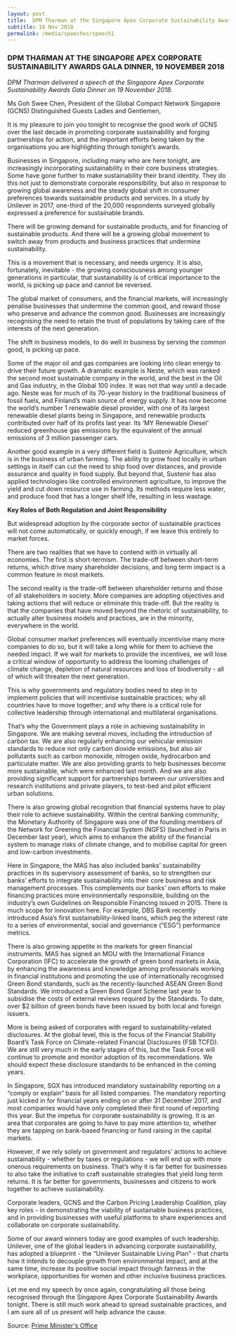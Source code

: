 ```yaml
---
layout: post
title:  DPM Tharman at the Singapore Apex Corporate Sustainability Awards Gala Dinner, 19 November 2018 
subtitle: 18 Nov 2018
permalink: /media/speeches/speech1
---
```


### DPM THARMAN AT THE SINGAPORE APEX CORPORATE SUSTAINABILITY AWARDS GALA DINNER, 19 NOVEMBER 2018

*DPM Tharman delivered a speech at the Singapore Apex Corporate Sustainability Awards Gala Dinner on 19 November 2018.*

Ms Goh Swee Chen, President of the Global Compact Network Singapore (GCNS)
Distinguished Guests
Ladies and Gentlemen, 

It is my pleasure to join you tonight to recognise the good work of GCNS over the last decade in promoting corporate sustainability and forging partnerships for action, and the important efforts being taken by the organisations you are highlighting through tonight’s awards.  

Businesses in Singapore, including many who are here tonight, are increasingly incorporating sustainability in their core business strategies. Some have gone further to make sustainability their brand identity. They do this not just to demonstrate corporate responsibility, but also in response to growing global awareness and the steady global shift in consumer preferences towards sustainable products and services. In a study by Unilever in 2017, one-third of the 20,000 respondents surveyed globally expressed a preference for sustainable brands. 

There will be growing demand for sustainable products, and for financing of sustainable products. And there will be a growing global movement to switch away from products and business practices that undermine sustainability. 

This is a movement that is necessary, and needs urgency. It is also, fortunately, inevitable - the growing consciousness among younger generations in particular, that sustainability is of critical importance to the world, is picking up pace and cannot be reversed.

The global market of consumers, and the financial markets, will increasingly penalise businesses that undermine the common good, and reward those who preserve and advance the common good. Businesses are increasingly recognising the need to retain the trust of populations by taking care of the interests of the next generation.

The shift in business models, to do well in business by serving the common good, is picking up pace.  

Some of the major oil and gas companies are looking into clean energy to drive their future growth. A dramatic example is Neste, which was ranked the second most sustainable company in the world, and the best in the Oil and Gas industry, in the Global 100 index. It was not that way until a decade ago. Neste was for much of its 70-year history in the traditional business of fossil fuels, and Finland’s main source of energy supply. It has now become the world’s number 1 renewable diesel provider, with one of its largest renewable diesel plants being in Singapore, and renewable products contributed over half of its profits last year.  Its ‘MY Renewable Diesel’ reduced greenhouse gas emissions by the equivalent of the annual emissions of 3 million passenger cars. 

Another good example in a very different field is Sustenir Agriculture, which is in the business of urban farming. The ability to grow food locally in urban settings in itself can cut the need to ship food over distances, and provide assurance and quality in food supply. But beyond that, Sustenir has also applied technologies like controlled environment agriculture, to improve the yield and cut down resource use in farming. Its methods require less water, and produce food that has a longer shelf life, resulting in less wastage. 

**Key Roles of Both Regulation and Joint Responsibility**

But widespread adoption by the corporate sector of sustainable practices will not come automatically, or quickly enough, if we leave this entirely to market forces. 

There are two realities that we have to contend with in virtually all economies. The first is short-termism. The trade-off between short-term returns, which drive many shareholder decisions, and long term impact is a common feature in most markets. 

The second reality is the trade-off between shareholder returns and those of all stakeholders in society. More companies are adopting objectives and taking actions that will reduce or eliminate this trade-off. But the reality is that the companies that have moved beyond the rhetoric of sustainability, to actually alter business models and practices, are in the minority, everywhere in the world. 

Global consumer market preferences will eventually incentivise many more companies to do so, but it will take a long while for them to achieve the needed impact. If we wait for markets to provide the incentives, we will lose a critical window of opportunity to address the looming challenges of climate change, depletion of natural resources and loss of biodiversity -  all of which will threaten the next generation.

This is why governments and regulatory bodies need to step in to implement policies that will incentivise sustainable practices; why all countries have to move together; and why there is a critical role for collective leadership through international and multilateral organisations. 

That’s why the Government plays a role in achieving sustainability in Singapore. We are making several moves, including the introduction of carbon tax. We are also regularly enhancing our vehicular emission standards to reduce not only carbon dioxide emissions, but also air pollutants such as carbon monoxide, nitrogen oxide, hydrocarbon and particulate matter. We are also providing grants to help businesses become more sustainable, which were enhanced last month. And we are also providing significant support for partnerships between our universities and research institutions and private players, to test-bed and pilot efficient urban solutions. 

There is also growing global recognition that financial systems have to play their role to achieve sustainability. Within  the central banking community, the Monetary Authority of Singapore was one of the founding members of the Network for Greening the Financial System (NGFS) (launched in Paris in December last year), which aims to enhance the ability of the financial system to manage risks of climate change, and to mobilise capital for green and low-carbon investments. 

Here in Singapore, the MAS has also included banks’ sustainability practices in its supervisory assessment of banks, so to strengthen our banks’ efforts to integrate sustainability into their core business and risk management processes. This complements our banks’ own efforts to make financing practices more environmentally responsible, building on the industry’s own Guidelines on Responsible Financing issued in 2015. There is much scope for innovation here. For example, DBS Bank recently introduced Asia’s first sustainability-linked loans, which peg the interest rate to a series of environmental, social and governance (“ESG”) performance metrics.

There is also growing appetite in the markets for green financial instruments. MAS has signed an MOU with the International Finance Corporation (IFC) to accelerate the growth of green bond markets in Asia, by enhancing the awareness and knowledge among professionals working in financial institutions and promoting the use of internationally recognised Green Bond standards, such as the recently-launched ASEAN Green Bond Standards. We introduced a Green Bond Grant Scheme last year to subsidise the costs of external reviews required by the Standards. To date, over $2 billion of green bonds have been issued by both local and foreign issuers.  

More is being asked of corporates with regard to sustainability-related disclosures. At the global level, this is the focus of the Financial Stability Board’s Task Force on Climate-related Financial Disclosures (FSB TCFD). We are still very much in the early stages of this, but the Task Force will continue to promote and monitor adoption of its recommendations. We should expect these disclosure standards to be enhanced in the coming years.  

In Singapore, SGX has introduced mandatory sustainability reporting on a “comply or explain” basis for all listed companies. The mandatory reporting just kicked in for financial years ending on or after 31 December 2017, and most companies would have only completed their first round of reporting this year. But the impetus for corporate sustainability is growing. It is an area that corporates are going to have to pay more attention to, whether they are tapping on bank-based financing or fund raising in the capital markets. 

However, if we rely solely on government and regulators’ actions to achieve sustainability -  whether by taxes or regulations -  we will end up with more onerous requirements on business. That’s why it is far better for businesses to also take the initiative to craft sustainable strategies that yield long term returns. It is far better for governments, businesses and citizens to work together to achieve sustainability. 

Corporate leaders, GCNS and the Carbon Pricing Leadership Coalition, play key roles - in demonstrating the viability of sustainable business practices, and in providing businesses with useful platforms to share experiences and collaborate on corporate sustainability.

Some of our award winners today are good examples of such leadership. Unilever, one of the global leaders in advancing corporate sustainability, has adopted a blueprint - the “Unilever Sustainable Living Plan” - that charts how it intends to decouple growth from environmental impact, and at the same time, increase its positive social impact through fairness in the workplace, opportunities for women and other inclusive business practices.  

Let me end my speech by once again, congratulating all those being recognised through the Singapore Apex Corporate Sustainability Awards tonight. There is still much work ahead to spread sustainable practices, and I am sure all of us present will help advance the cause.

Source: [<a href="https://www.pmo.gov.sg/newsroom/dpm-tharman-singapore-apex-corporate-sustainability-awards-gala-dinner" target="_blank">Prime Minister's Office</a>](https://www.pmo.gov.sg/newsroom/dpm-tharman-singapore-apex-corporate-sustainability-awards-gala-dinner)